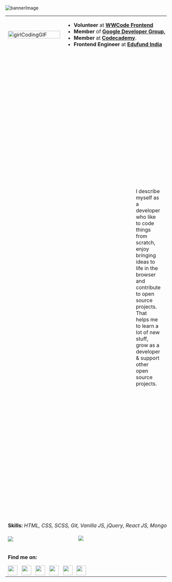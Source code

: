 ![bannerImage](https://i.ibb.co/gynvZbf/ps.png)


<!--     <img src="https://cdn.dribbble.com/users/331265/screenshots/2542587/gabi-d.gif" width="200" padding-left: 400 /> -->

<!--     <img src="https://media0.giphy.com/media/Q7SKqn3G97xpmfSOvG/source.gif" width="100"  /> -->
 
<table style="width: auto">
  <tr>
    <td colspan="2" width="20%"><img src="https://cdn.dribbble.com/users/331265/screenshots/2542587/gabi-d.gif" width="100%" alt="girlCodingGIF" /></td>
    <td colspan="2" width="600">
      <ul>
        <li><b>Volunteer</b> at <a href="https://www.womenwhocode.com/frontend"><b>WWCode Frontend</b></a> </li>
        <li><b>Member</b> of <a href="https://gdg.community.dev/gdg-bhubaneswar/"><b>Google Developer Group,</b></a> Bhubaneswar.</li>
        <li><b>Member</b> at <a href="https://www.codecademy.com/"><b>Codecademy</b></a>. </li>
        <li><b>Frontend Engineer</b> at <a href="https://www.educationfund.in/"><b>Edufund India</b></a></li>
      </ul>
    </td>
  </tr>
  <tr> <!--     NO USE TR --> </tr>
  <tr>
    <td colspan="4"><p style="padding: 400px">I describe myself as a developer who like to code things from scratch, enjoy bringing ideas to life in the browser and contribute to open source projects. That helps me to learn a lot of new stuff, grow as a developer & support other open source projects.</p></td>
<!--     <td>qowekq</td> -->
  </tr>
  <tr> <!--     NO USE TR  --></tr>
  <tr>
  <td colspan="4"><b>Skills: </b> <i>HTML, CSS, SCSS, Git, Vanilla JS, jQuery, React JS, MongoDB</i> || <b>Currently focusing on: </b> <i>React Native</i> </td>
 </tr>
 <tr> <!--     NO USE TR  --></tr>
  <tr>
    <td colspan="3">
     <img src="https://github-readme-stats.vercel.app/api?username=lassiecoder&show_icons=true&count_private=true&custom_title=My%20Github%20Stat&layout=compact&theme=radical&hide=issues,contribs" />
<!--      <img align="center" src="https://github-readme-stats.vercel.app/api?username=lassiecoder&theme=radical&show_icons=true" /> -->
   </td>
    <td colspan="1">
     <code>
     <img style="align-item: center" src="https://github-readme-stats.vercel.app/api/top-langs/?username=lassiecoder&custom_title=Languages%20I%20have%20used&layout=compact&theme=radical" />
     </code>
<!--      https://github-readme-stats.vercel.app/api/top-langs/?username=lassiecoder -->
   </td>
  </tr>
 <tr> <!--     NO USE TR  --></tr>
  <tr>
  <td colspan="4">
   <div><p><b>Find me on:</b></p></div>
<!--    <div><b>Skills: </b> <i>HTML, CSS, SCSS, Git, Vanilla JS, jQuery, React JS, MongoDB</i> || <b>Currently focusing on: </b> <i>React Native</i> </div> -->
 <div style="display: flex">
  <a href="https://www.instagram.com/lassiecoder/"><img src="https://www.flaticon.com/svg/static/icons/svg/174/174855.svg" width="30" height="30" /></a> &nbsp&nbsp&nbsp
  <a href="https://www.linkedin.com/in/priyanka-sharma-b79401142/"><img src="https://www.flaticon.com/svg/static/icons/svg/174/174857.svg" width="30" height="30"></a>  &nbsp&nbsp&nbsp
  <a href="https://medium.com/@sharmapriyanka84510"><img src="https://www.flaticon.com/svg/static/icons/svg/174/174858.svg" width="30" height="30"></a>  &nbsp&nbsp&nbsp
  <a href="https://twitter.com/lassiecoder"><img src="https://www.flaticon.com/svg/static/icons/svg/174/174876.svg" width="30" height="30"></a>  &nbsp&nbsp&nbsp
  <a href="mailto:sharmapriyanka84510@gmail.com"><img src="https://www.flaticon.com/svg/static/icons/svg/646/646187.svg" width="30" height="30"></a>  &nbsp&nbsp&nbsp
  <a href="https://telegram.me/lassie"><img src="https://www.flaticon.com/svg/static/icons/svg/1532/1532545.svg" width="30" height="30"></a> &nbsp&nbsp&nbsp
 </div>
 </td>
 </tr>
</table>
